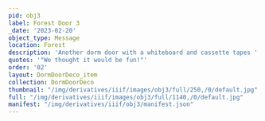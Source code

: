 ```yaml
---
pid: obj3
label: Forest Door 3
_date: '2023-02-20'
object_type: Message
location: Forest
description: 'Another dorm door with a whiteboard and cassette tapes '
quotes: '"We thought it would be fun!"'
order: '02'
layout: DormDoorDeco_item
collection: DormDoorDeco
thumbnail: "/img/derivatives/iiif/images/obj3/full/250,/0/default.jpg"
full: "/img/derivatives/iiif/images/obj3/full/1140,/0/default.jpg"
manifest: "/img/derivatives/iiif/obj3/manifest.json"
---
```

